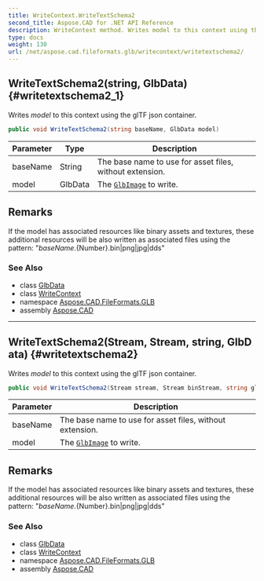 ```yaml
---
title: WriteContext.WriteTextSchema2
second_title: Aspose.CAD for .NET API Reference
description: WriteContext method. Writes model to this context using the glTF json container
type: docs
weight: 130
url: /net/aspose.cad.fileformats.glb/writecontext/writetextschema2/
---
```

## WriteTextSchema2(string, GlbData) {#writetextschema2_1}

Writes *model* to this context using the glTF json container.

```csharp
public void WriteTextSchema2(string baseName, GlbData model)
```

| Parameter | Type | Description |
| --- | --- | --- |
| baseName | String | The base name to use for asset files, without extension. |
| model | GlbData | The [`GlbImage`](../../glbimage/) to write. |

## Remarks

If the model has associated resources like binary assets and textures, these additional resources will be also written as associated files using the pattern: "*baseName*.{Number}.bin&#x7C;png&#x7C;jpg&#x7C;dds"

### See Also

* class [GlbData](../../glbdata/)
* class [WriteContext](../)
* namespace [Aspose.CAD.FileFormats.GLB](../../writecontext/)
* assembly [Aspose.CAD](../../../)

---

## WriteTextSchema2(Stream, Stream, string, GlbData) {#writetextschema2}

Writes *model* to this context using the glTF json container.

```csharp
public void WriteTextSchema2(Stream stream, Stream binStream, string gltfFileName, GlbData model)
```

| Parameter | Description |
| --- | --- |
| baseName | The base name to use for asset files, without extension. |
| model | The [`GlbImage`](../../glbimage/) to write. |

## Remarks

If the model has associated resources like binary assets and textures, these additional resources will be also written as associated files using the pattern: "*baseName*.{Number}.bin&#x7C;png&#x7C;jpg&#x7C;dds"

### See Also

* class [GlbData](../../glbdata/)
* class [WriteContext](../)
* namespace [Aspose.CAD.FileFormats.GLB](../../writecontext/)
* assembly [Aspose.CAD](../../../)


